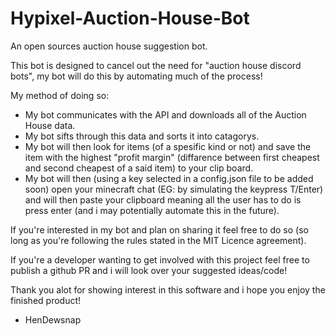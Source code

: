 # Hypixel-Auction-House-Bot
An open sources auction house suggestion bot.

This bot is designed to cancel out the need for "auction house discord bots", my bot will do this by automating much of the process!

My method of doing so:
- My bot communicates with the API and downloads all of the Auction House data.
- My bot sifts through this data and sorts it into catagorys.
- My bot will then look for items (of a spesific kind or not) and save the item with the highest "profit margin" (diffarence between first cheapest and second cheapest of a said item) to your clip board.
- My bot will then (using a key selected in a config.json file to be added soon) open your minecraft chat (EG: by simulating the keypress T/Enter) and will then paste your clipboard meaning all the user has to do is press enter (and i may potentially automate this in the future).

If you're interested in my bot and plan on sharing it feel free to do so (so long as you're following the rules stated in the MIT Licence agreement).

If you're a developer wanting to get involved with this project feel free to publish a github PR and i will look over your suggested ideas/code!

Thank you alot for showing interest in this software and i hope you enjoy the finished product!
- HenDewsnap
